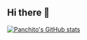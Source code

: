 ## Hi there 👋

[![Panchito's GitHub stats](https://github-readme-stats.vercel.app/api?username=FranciscoMest02)](https://github.com/anuraghazra/github-readme-stats)

<!--
**FranciscoMest02/FranciscoMest02** is a ✨ _special_ ✨ repository because its `README.md` (this file) appears on your GitHub profile.

Here are some ideas to get you started:

- 🔭 I’m currently working on ...
- 🌱 I’m currently learning ...
- 👯 I’m looking to collaborate on ...
- 🤔 I’m looking for help with ...
- 💬 Ask me about ...
- 📫 How to reach me: ...
- 😄 Pronouns: ...
- ⚡ Fun fact: ...
-->
